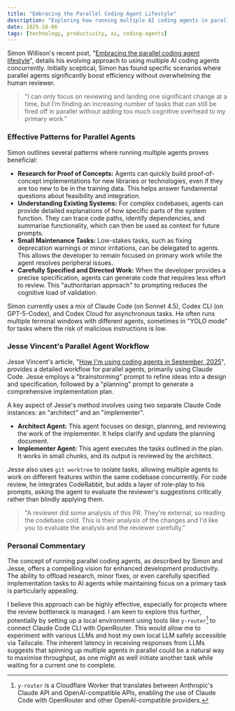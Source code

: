 ```yaml
---
title: "Embracing the Parallel Coding Agent Lifestyle"
description: "Exploring how running multiple AI coding agents in parallel can enhance productivity for specific development tasks."
date: 2025-10-06
tags: [technology, productivity, ai, coding-agents]
---
```


Simon Willison's recent post, "[Embracing the parallel coding agent lifestyle](https://simonwillison.net/2025/Oct/5/parallel-coding-agents/)", details his evolving approach to using multiple AI coding agents concurrently. Initially sceptical, Simon has found specific scenarios where parallel agents significantly boost efficiency without overwhelming the human reviewer.

> "I can only focus on reviewing and landing one significant change at a time, but I’m finding an increasing number of tasks that can still be fired off in parallel without adding too much cognitive overhead to my primary work."

### Effective Patterns for Parallel Agents

Simon outlines several patterns where running multiple agents proves beneficial:

*   **Research for Proof of Concepts:** Agents can quickly build proof-of-concept implementations for new libraries or technologies, even if they are too new to be in the training data. This helps answer fundamental questions about feasibility and integration.
*   **Understanding Existing Systems:** For complex codebases, agents can provide detailed explanations of how specific parts of the system function. They can trace code paths, identify dependencies, and summarise functionality, which can then be used as context for future prompts.
*   **Small Maintenance Tasks:** Low-stakes tasks, such as fixing deprecation warnings or minor irritations, can be delegated to agents. This allows the developer to remain focused on primary work while the agent resolves peripheral issues.
*   **Carefully Specified and Directed Work:** When the developer provides a precise specification, agents can generate code that requires less effort to review. This "authoritarian approach" to prompting reduces the cognitive load of validation.

Simon currently uses a mix of Claude Code (on Sonnet 4.5), Codex CLI (on GPT-5-Codex), and Codex Cloud for asynchronous tasks. He often runs multiple terminal windows with different agents, sometimes in "YOLO mode" for tasks where the risk of malicious instructions is low.

### Jesse Vincent's Parallel Agent Workflow

Jesse Vincent's article, "[How I'm using coding agents in September, 2025](https://blog.fsck.com/2025/10/05/how-im-using-coding-agents-in-september-2025/)", provides a detailed workflow for parallel agents, primarily using Claude Code. Jesse employs a "brainstorming" prompt to refine ideas into a design and specification, followed by a "planning" prompt to generate a comprehensive implementation plan.

A key aspect of Jesse's method involves using two separate Claude Code instances: an "architect" and an "implementer".

*   **Architect Agent:** This agent focuses on design, planning, and reviewing the work of the implementer. It helps clarify and update the planning document.
*   **Implementer Agent:** This agent executes the tasks outlined in the plan. It works in small chunks, and its output is reviewed by the architect.

Jesse also uses `git worktree` to isolate tasks, allowing multiple agents to work on different features within the same codebase concurrently. For code review, he integrates CodeRabbit, but adds a layer of role-play to his prompts, asking the agent to evaluate the reviewer's suggestions critically rather than blindly applying them.

> "A reviewer did some analysis of this PR. They're external, so reading the codebase cold. This is their analysis of the changes and I'd like you to evaluate the analysis and the reviewer carefully."

### Personal Commentary

The concept of running parallel coding agents, as described by Simon and Jesse, offers a compelling vision for enhanced development productivity. The ability to offload research, minor fixes, or even carefully specified implementation tasks to AI agents while maintaining focus on a primary task is particularly appealing.

I believe this approach can be highly effective, especially for projects where the review bottleneck is managed. I am keen to explore this further, potentially by setting up a local environment using tools like `y-router`[^1] to connect Claude Code CLI with OpenRouter. This would allow me to experiment with various LLMs and host my own local LLM safely accessible via Tailscale. The inherent latency in receiving responses from LLMs suggests that spinning up multiple agents in parallel could be a natural way to maximise throughput, as one might as well initiate another task while waiting for a current one to complete.

[^1]: `y-router` is a Cloudflare Worker that translates between Anthropic's Claude API and OpenAI-compatible APIs, enabling the use of Claude Code with OpenRouter and other OpenAI-compatible providers.
